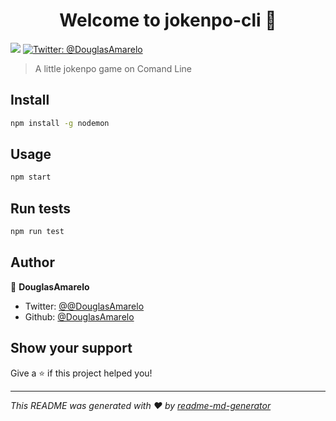 <h1 align="center">Welcome to jokenpo-cli 👋</h1>
<p>
  <img src="https://img.shields.io/badge/version-1.0.0-blue.svg?cacheSeconds=2592000" />
  <a href="https://twitter.com/@DouglasAmarelo">
    <img alt="Twitter: @DouglasAmarelo" src="https://img.shields.io/twitter/follow/DouglasAmarelo.svg?style=social" target="_blank" />
  </a>
</p>

> A little jokenpo game on Comand Line

## Install

```sh
npm install -g nodemon
```

## Usage

```sh
npm start
```

## Run tests

```sh
npm run test
```

## Author

👤 **DouglasAmarelo**

* Twitter: [@@DouglasAmarelo](https://twitter.com/DouglasAmarelo)
* Github: [@DouglasAmarelo](https://github.com/DouglasAmarelo)

## Show your support

Give a ⭐️ if this project helped you!

***
_This README was generated with ❤️ by [readme-md-generator](https://github.com/kefranabg/readme-md-generator)_
